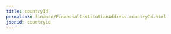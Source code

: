 ```yaml
---
title: countryId
permalink: finance/FinancialInstitutionAddress.countryId.html
jsonid: countryid
---
```

